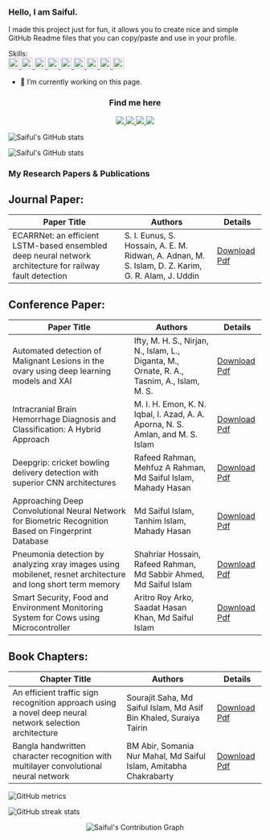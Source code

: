 ### Hello, I am Saiful.

I made this project just for fun, it allows you to create nice and simple GitHub Readme files that you can copy/paste and use in your profile.

Skills:
    <br/>
    </a>
    <a href="https://openjdk.org/" target="_blank">
      <img alt="Java" height="22"
           src="https://img.shields.io/badge/Java-111?style=flat&logo=openjdk&logoColor=F89820&labelColor=202020"/>
    </a>
    <a href="https://numpy.org/" target="_blank">
      <img alt="NumPy" height="22"
           src="https://img.shields.io/badge/NumPy-111?style=flat&logo=numpy&logoColor=4DABCF&labelColor=202020"/>
    </a>
    <a href="https://pandas.pydata.org/" target="_blank">
      <img alt="Pandas" height="22"
           src="https://img.shields.io/badge/Pandas-111?style=flat&logo=pandas&logoColor=8A63F6&labelColor=202020"/>
    </a>
    <a href="https://scikit-learn.org/" target="_blank">
      <img alt="scikit-learn" height="22"
           src="https://img.shields.io/badge/scikit--learn-111?style=flat&logo=scikitlearn&logoColor=F89939&labelColor=202020"/>
    </a>
    <a href="https://www.tensorflow.org/" target="_blank">
      <img alt="TensorFlow" height="22"
           src="https://img.shields.io/badge/TensorFlow-111?style=flat&logo=tensorflow&logoColor=FF6F00&labelColor=202020"/>
    </a>
    <a href="https://pytorch.org/" target="_blank">
      <img alt="PyTorch" height="22"
           src="https://img.shields.io/badge/PyTorch-111?style=flat&logo=pytorch&logoColor=EE4C2C&labelColor=202020"/>
    </a>
    <a href="https://jupyter.org/" target="_blank">
      <img alt="Jupyter" height="22"
           src="https://img.shields.io/badge/Jupyter-111?style=flat&logo=jupyter&logoColor=F37626&labelColor=202020"/>
    </a>
    <a href="https://git-scm.com/" target="_blank">
      <img alt="Git" height="22"
           src="https://img.shields.io/badge/Git-111?style=flat&logo=git&logoColor=F05032&labelColor=202020"/>
    </a>
    <a href="https://code.visualstudio.com/" target="_blank">
      <img alt="VS Code" height="22"
           src="https://img.shields.io/badge/VS%20Code-111?style=flat&logo=visualstudiocode&logoColor=4FA7FF&labelColor=202020"/>
    </a>
  </span>

- 🔭 I’m currently working on this page. 

### <p align="center">Find me here</p>

<p align="center">
  <a href="https://www.youtube.com/@saifulcreates" target="_blank">
    <img src="https://img.shields.io/badge/YouTube-FF0000?style=for-the-badge&logo=youtube&logoColor=white" />
  </a>
  
  <a href="https://www.linkedin.com/in/https://www.linkedin.com/in/prachya-biswas-06715932a//" target="_blank">
    <img src="https://img.shields.io/badge/LinkedIn-0A66C2?style=for-the-badge&logo=linkedin&logoColor=white" />
  </a>
  
  <a href="https://github.com/SaifulCreates" target="_blank">
    <img src="https://img.shields.io/badge/GitHub-181717?style=for-the-badge&logo=github&logoColor=white" />
  </a>
  
  <a href="mailto:ranabracislam@gmail.com">
    <img src="https://img.shields.io/badge/Email-D14836?style=for-the-badge&logo=gmail&logoColor=white" />
  </a>
</p>

![Saiful's GitHub stats](https://github-readme-stats-saifulcreates.vercel.app/api?username=SaifulCreates&show_icons=true&count_private=true&include_all_commits=true)

![Saiful's GitHub stats](https://github-readme-stats-saifulcreates.vercel.app/api?username=SaifulCreates&show_icons=true&count_private=true&include_all_commits=true&theme=tokyonight)

### My Research Papers & Publications

## Journal Paper:
| **Paper Title**                                                                 | **Authors**                                                                                       | **Details** |
|----------------------------------------------------------------------------------|--------------------------------------------------------------------------------------------------|-------------|
| ECARRNet: an efficient LSTM-based ensembled deep neural network architecture for railway fault detection | S. I. Eunus, S. Hossain, A. E. M. Ridwan, A. Adnan, M. S. Islam, D. Z. Karim, G. R. Alam, J. Uddin | [Download Pdf](https://scholar.google.com/citations?view_op=view_citation&hl=en&user=w5zaewYAAAAJ&sortby=pubdate&citation_for_view=w5zaewYAAAAJ:bFI3QPDXJZMC) |

## Conference Paper:

| **Paper Title**                                                                 | **Authors**                                                                                       | **Details** |
|----------------------------------------------------------------------------------|--------------------------------------------------------------------------------------------------|-------------|
| Automated detection of Malignant Lesions in the ovary using deep learning models and XAI | Ifty, M. H. S., Nirjan, N., Islam, L., Diganta, M., Ornate, R. A., Tasnim, A., Islam, M. S.      | [Download Pdf](https://ieeexplore.ieee.org/abstract/document/10848764) |
| Intracranial Brain Hemorrhage Diagnosis and Classification: A Hybrid Approach   | M. I. H. Emon, K. N. Iqbal, I. Azad, A. A. Aporna, N. S. Amlan, and M. S. Islam                   | [Download Pdf](https://link-to-your-pdf3.com) |
| Deepgrip: cricket bowling delivery detection with superior CNN architectures     | Rafeed Rahman, Mehfuz A Rahman, Md Saiful Islam, Mahady Hasan                                     | [Download Pdf](https://link-to-your-pdf4.com) |
| Approaching Deep Convolutional Neural Network for Biometric Recognition Based on Fingerprint Database | Md Saiful Islam, Tanhim Islam, Mahady Hasan                                                      | [Download Pdf](https://link-to-your-pdf5.com) |
| Pneumonia detection by analyzing xray images using mobilenet, resnet architecture and long short term memory | Shahriar Hossain, Rafeed Rahman, Md Sabbir Ahmed, Md Saiful Islam                               | [Download Pdf](https://link-to-your-pdf6.com) |
| Smart Security, Food and Environment Monitoring System for Cows using Microcontroller | Aritro Roy Arko, Saadat Hasan Khan, Md Saiful Islam                                              | [Download Pdf](https://link-to-your-pdf7.com) |

## Book Chapters:

| **Chapter Title**                                                                 | **Authors**                                                                                       | **Details** |
|------------------------------------------------------------------------------------|--------------------------------------------------------------------------------------------------|-------------|
| An efficient traffic sign recognition approach using a novel deep neural network selection architecture | Sourajit Saha, Md Saiful Islam, Md Asif Bin Khaled, Suraiya Tairin                               | [Download Pdf](https://link-to-your-pdf8.com) |
| Bangla handwritten character recognition with multilayer convolutional neural network | BM Abir, Somania Nur Mahal, Md Saiful Islam, Amitabha Chakrabarty                              | [Download Pdf](https://link-to-your-pdf9.com) |



![GitHub metrics](https://metrics.lecoq.io/SaifulCreates)  

![GitHub streak stats](https://streak-stats.demolab.com/?user=SaifulCreates)  

<!-- Contribution Graph -->
<p align="center">
  <img 
    src="https://github-readme-activity-graph.vercel.app/graph?username=SaifulCreates&bg_color=0d1117&color=f92672&line=bf5fff&point=444444&area=true&area_color=ff79c6&hide_border=true"
    alt="Saiful's Contribution Graph" />
</p>
